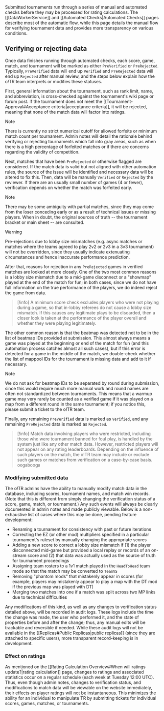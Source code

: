 Submitted tournaments run through a series of manual and automated checks before they may be processed for rating calculations. The [[DataWorkerService]] and [[Automated Checks|Automated Checks]] pages describe most of the automatic flow, while this page details the manual flow for verifying tournament data and provides more transparency on various conditions.

## Verifying or rejecting data

Once data finishes running through automated checks, each score, game, match, and tournament will be marked as either `PreVerified` or `PreRejected`. Typically, `PreVerified` data will end up `Verified` and `PreRejected` data will end up `Rejected` after manual review, and the steps below explain how the o!TR team interprets or modifies these statuses.

First, general information about the tournament, such as rank limit, name, and abbreviation, is cross-checked against the tournament's wiki page or forum post. If the tournament does not meet the [[Tournament-Approval#Acceptance criteria|acceptance criteria]], it will be rejected, meaning that none of the match data will factor into ratings.

> [!note]
> There is currently no strict numerical cutoff for allowed forfeits or minimum match count per tournament. Admin notes will detail the rationale behind verifying or rejecting tournaments which fall into gray areas, such as when there is a high percentage of forfeited matches or if there are concerns regarding the validity of competition.

Next, matches that have been `PreRejected` or otherwise flagged are considered. If the match data is valid but not aligned with other automation rules, the source of the issue will be identified and necessary data will be altered to fix this. Then, data will be manually `Verified` or `Rejected` by the reviewer. If there are an usually small number of games (4 or fewer), verification depends on whether the match was forfeited early.

> [!note]
> There may be some ambiguity with partial matches, since they may come from the loser conceding early or as a result of technical issues or missing players. When in doubt, the original sources of truth -- the tournament bracket or main sheet -- are consulted.

> [!warning]
> Pre-rejections due to lobby size mismatches (e.g. async matches or matches where the teams agreed to play 2v2 or 2v3 in a 3v3 tournament) will not be overridden, since they usually indicate extenuating circumstances and hence inaccurate performance prediction.

After that, reasons for rejection in any `PreRejected` games in verified matches are looked at more closely. One of the two most common reasons is a lobby size mismatch due to a mid-game disconnect or a "showmap" played at the end of the match for fun; in both cases, since we do not have full information on the true performance of the players, we do indeed reject the game from data.

> [!info]
> A minimum score check excludes players who were not playing during a game, so that in-lobby referees do not cause a lobby size mismatch. If this causes any legitimate plays to be discarded, then a closer look is taken at the performance of the player overall and whether they were playing legitimately.

The other common reason is that the beatmap was detected not to be in the list of beatmap IDs provided at submission. This almost always means a game was played at the beginning or end of the match for fun (and this automation process catches almost all such cases), but if this error is detected for a game in the middle of the match, we double-check whether the list of mappool IDs for the tournament is missing data and add to it if necessary.

> [!note]
> We do not ask for beatmap IDs to be separated by round during submission, since this would require much more manual work and round names are often not standardized between tournaments. This means that a warmup game may very rarely be counted as a verified game if it was played on a map from a different round in the same tournament; if you notice this, please submit a ticket to the o!TR team.

Finally, any remaining `PreVerified` data is marked as `Verified`, and any remaining `PreRejected` data is marked as `Rejected`.

> [!info]
> Match data involving players who were restricted, including those who were tournament banned for foul play, is handled by the system just like any other match data. However, restricted players will not appear on any rating leaderboards. Depending on the influence of such players on the match, the o!TR team may include or exclude such games or matches from verification on a case-by-case basis. oogabooga

### Modifying submitted data

The o!TR admins have the ability to manually modify match data in the database, including scores, tournament names, and match win records. (Note that this is different from simply changing the verification status of a score, game, match, or tournament.) Any such events will always be clearly documented in admin notes and made publicly viewable. Below is a non-exhaustive list of cases where this may be done, pending feature development:

- Renaming a tournament for consistency with past or future iterations
- Correcting the EZ (or other mod) multipliers specified in a particular tournament's ruleset by manually changing the appropriate scores
- Adding a new score to correct a lobby size mismatch if (1) the player disconnected mid-game but provided a local replay or records of an on-stream score and (2) that data was actually used as the source of truth for tournament proceedings
- Assigning team rosters to a 1v1 match played in the `HeadToHead` team mode so that the match may be converted to `TeamVS`
- Removing "phantom mods" that mistakenly appear in scores (for example, players may mistakenly appear to play a map with the DT mod if the previous map was played with DT)
- Merging two matches into one if a match was split across two MP links due to technical difficulties

Any modifications of this kind, as well as any changes to verification status detailed above, will be recorded in audit logs. These logs include the time the change was made, the user who performed it, and the state of properties before and after the change; thus, any manual edits will be trackable and reversible if needed. While these audit logs will not be available in the [[Replicas#Public Replicas|public replicas]] (since they are attached to specific users), more transparent record-keeping is in development.

### Effect on ratings

As mentioned on the [[Rating Calculation Overview#When will ratings update?|rating calculation]] page, changes to ratings and associated statistics occur on a regular schedule (each week at Tuesday 12:00 UTC). Thus, even though admin notes, changes to verification status, and modifications to match data will be viewable on the website immediately, their effects on player ratings will not be instantaneous. This minimizes the ability for an individual to manipulate TR by submitting tickets for individual scores, games, matches, or tournaments.
